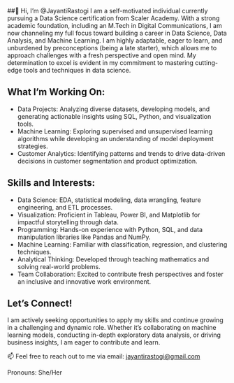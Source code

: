 ##👋 Hi, I’m @JayantiRastogi
I am a self-motivated individual currently pursuing a Data Science certification from Scaler Academy. With a strong academic foundation, including an M.Tech in Digital Communications, I am now channeling my full focus toward building a career in Data Science, Data Analysis, and Machine Learning.
I am highly adaptable, eager to learn, and unburdened by preconceptions (being a late starter), which allows me to approach challenges with a fresh perspective and open mind.
My determination to excel is evident in my commitment to mastering cutting-edge tools and techniques in data science.

## What I’m Working On:

* Data Projects: Analyzing diverse datasets, developing models, and generating actionable insights using SQL, Python, and visualization tools.
* Machine Learning: Exploring supervised and unsupervised learning algorithms while developing an understanding of model deployment strategies.
* Customer Analytics: Identifying patterns and trends to drive data-driven decisions in customer segmentation and product optimization.

## Skills and Interests:

* Data Science: EDA, statistical modeling, data wrangling, feature engineering, and ETL processes.
* Visualization: Proficient in Tableau, Power BI, and Matplotlib for impactful storytelling through data.
* Programming: Hands-on experience with Python, SQL, and data manipulation libraries like Pandas and NumPy.
* Machine Learning: Familiar with classification, regression, and clustering techniques.
* Analytical Thinking: Developed through teaching mathematics and solving real-world problems.
* Team Collaboration: Excited to contribute fresh perspectives and foster an inclusive and innovative work environment.

## Let’s Connect!
I am actively seeking opportunities to apply my skills and continue growing in a challenging and dynamic role. Whether it’s collaborating on machine learning models, conducting in-depth exploratory data analysis, or driving business insights, I am eager to contribute and learn.

📫 Feel free to reach out to me via email: jayantirastogi@gmail.com

Pronouns: She/Her
<!---
JayantiRastogi/JayantiRastogi is a ✨ special ✨ repository because its `README.md` (this file) appears on your GitHub profile.
You can click the Preview link to take a look at your changes.
--->

